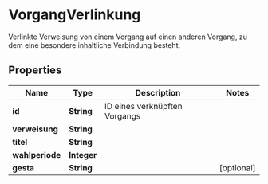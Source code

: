 

# VorgangVerlinkung

Verlinkte Verweisung von einem Vorgang auf einen anderen Vorgang, zu dem eine besondere inhaltliche Verbindung besteht.

## Properties

| Name | Type | Description | Notes |
|------------ | ------------- | ------------- | -------------|
|**id** | **String** | ID eines verknüpften Vorgangs |  |
|**verweisung** | **String** |  |  |
|**titel** | **String** |  |  |
|**wahlperiode** | **Integer** |  |  |
|**gesta** | **String** |  |  [optional] |



